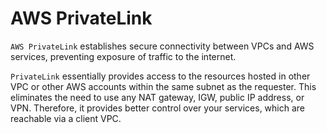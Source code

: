# AWS PrivateLink

`AWS PrivateLink` establishes secure connectivity between VPCs and AWS services, preventing exposure of traffic to the internet.

`PrivateLink` essentially provides access to the resources hosted in other VPC or other AWS accounts within the same subnet as the requester.
This eliminates the need to use any NAT gateway, IGW, public IP address, or VPN. Therefore, it provides better control over your services, which are reachable via a client VPC.
